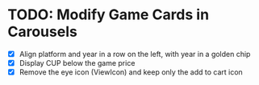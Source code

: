 # TODO: Modify Game Cards in Carousels

- [x] Align platform and year in a row on the left, with year in a golden chip
- [x] Display CUP below the game price
- [x] Remove the eye icon (ViewIcon) and keep only the add to cart icon
